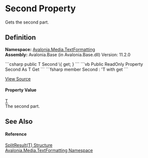 # Second Property


Gets the second part.



## Definition
**Namespace:** <a href="N_Avalonia_Media_TextFormatting">Avalonia.Media.TextFormatting</a>  
**Assembly:** Avalonia.Base (in Avalonia.Base.dll) Version: 11.2.0

<Tabs groupId="api-code-preview">
<TabItem value="csharp" label="C#">
```csharp
public T Second \{ get; }
```
</TabItem>
<TabItem value="vb" label="VB">
```vb
Public ReadOnly Property Second As T
	Get
```
</TabItem>
<TabItem value="fsharp" label="F#">
```fsharp
member Second : 'T with get
```
</TabItem>
</Tabs>



<a href="https://github.com/AvaloniaUI/Avalonia/tree/master/src/Avalonia.Base/Media/TextFormatting/SplitResult.cs#L28" title="View the source code">View Source</a>



#### Property Value
<a href="T_Avalonia_Media_TextFormatting_SplitResult_1">T</a>  
The second part.

## See Also


#### Reference
<a href="T_Avalonia_Media_TextFormatting_SplitResult_1">SplitResult(T) Structure</a>  
<a href="N_Avalonia_Media_TextFormatting">Avalonia.Media.TextFormatting Namespace</a>  
